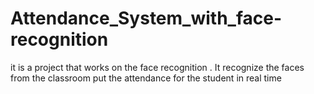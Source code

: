 # Attendance_System_with_face-recognition
it is a project that works on the face recognition . It recognize the faces from the classroom put the attendance for the student in real time
